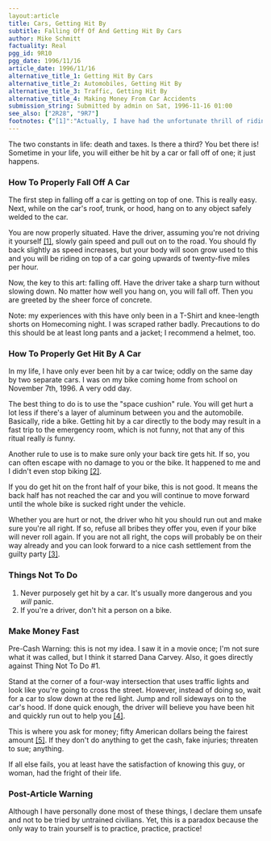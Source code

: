 ```yaml
---
layout:article
title: Cars, Getting Hit By
subtitle: Falling Off Of And Getting Hit By Cars
author: Mike Schmitt
factuality: Real
pgg_id: 9R10
pgg_date: 1996/11/16
article_date: 1996/11/16
alternative_title_1: Getting Hit By Cars
alternative_title_2: Automobiles, Getting Hit By
alternative_title_3: Traffic, Getting Hit By
alternative_title_4: Making Money From Car Accidents
submission_string: Submitted by admin on Sat, 1996-11-16 01:00
see_also: ["2R28", "9R7"]
footnotes: {"[1]":"Actually, I have had the unfortunate thrill of riding \"shotgun\" in a car where the driver was outside of the vehicle. You'd be safe to assume I was just a tad worried.","[2]":"And it was a full-sized car.","[3]":"The pedestrian always has the right-of-way.","[4]":"If for some reason they don't help you, try to catch their license number as you lie there on the road, possibly really hurt from falling off the car. Give it to the first car that stops. Revenge is yours.","[5]":"This being an international guide, I must remind you to always consult the latest exchange rate charts."}
---
```

<div>
<p>The two constants in life: death and taxes. Is there a third? You bet there is! Sometime in your life, you will either be hit by a car or fall off of one; it just happens.</p>
<h3>How To Properly Fall Off A Car</h3>
<p>The first step in falling off a car is getting on top of one. This is really easy. Next, while on the car's roof, trunk, or hood, hang on to any object safely welded to the car.</p>
<p>You are now properly situated. Have the driver, assuming you're not driving it yourself <a href="#footnotes.1" class="footnote-link">[1]</a>, slowly gain speed and pull out on to the road. You should fly back slightly as speed increases, but your body will soon grow used to this and you will be riding on top of a car going upwards of twenty-five miles per hour.</p>
<p>Now, the key to this art: falling off. Have the driver take a sharp turn without slowing down. No matter how well you hang on, you will fall off. Then you are greeted by the sheer force of concrete.</p>
<p>Note: my experiences with this have only been in a T-Shirt and knee-length shorts on Homecoming night. I was scraped rather badly. Precautions to do this should be at least long pants and a jacket; I recommend a helmet, too.</p>
<h3>How To Properly Get Hit By A Car</h3>
<p>In my life, I have only ever been hit by a car twice; oddly on the same day by two separate cars. I was on my bike coming home from school on November 7th, 1996. A very odd day.</p>
<p>The best thing to do is to use the "space cushion" rule. You will get hurt a lot less if there's a layer of aluminum between you and the automobile. Basically, ride a bike. Getting hit by a car directly to the body may result in a fast trip to the emergency room, which is not funny, not that any of this ritual really <em>is</em> funny.</p>
<p>Another rule to use is to make sure only your back tire gets hit. If so, you can often escape with no damage to you or the bike. It happened to me and I didn't even stop biking <a href="#footnotes.2" class="footnote-link">[2]</a>.</p>
<p>If you do get hit on the front half of your bike, this is not good. It means the back half has not reached the car and you will continue to move forward until the whole bike is sucked right under the vehicle.</p>
<p>Whether you are hurt or not, the driver who hit you should run out and make sure you're all right. If so, refuse all bribes they offer you, even if your bike will never roll again. If you are not all right, the cops will probably be on their way already and you can look forward to a nice cash settlement from the guilty party <a href="#footnotes.3" class="footnote-link">[3]</a>.</p>
<h3>Things Not To Do</h3>
<ol>
<li value="1">Never purposely get hit by a car. It's usually more dangerous and you <em>will</em> panic.</li>
<li value="2">If you're a driver, don't hit a person on a bike.</li>
</ol>
<h3>Make Money Fast</h3>
<p>Pre-Cash Warning: this is not my idea. I saw it in a movie once; I'm not sure what it was called, but I think it starred Dana Carvey. Also, it goes directly against Thing Not To Do #1.</p>
<p>Stand at the corner of a four-way intersection that uses traffic lights and look like you're going to cross the street. However, instead of doing so, wait for a car to slow down at the red light. Jump and roll sideways on to the car's hood. If done quick enough, the driver will believe you have been hit and quickly run out to help you <a href="#footnotes.4" class="footnote-link">[4]</a>.</p>
<p>This is where you ask for money; fifty American dollars being the fairest amount <a href="#footnotes.5" class="footnote-link">[5]</a>. If they don't do anything to get the cash, fake injuries; threaten to sue; anything.</p>
<p>If all else fails, you at least have the satisfaction of knowing this guy, or woman, had the fright of their life.</p>
<h3>Post-Article Warning</h3>
<p>Although I have personally done most of these things, I declare them unsafe and not to be tried by untrained civilians. Yet, this is a paradox because the only way to train yourself is to practice, practice, practice!</p>
</div>
